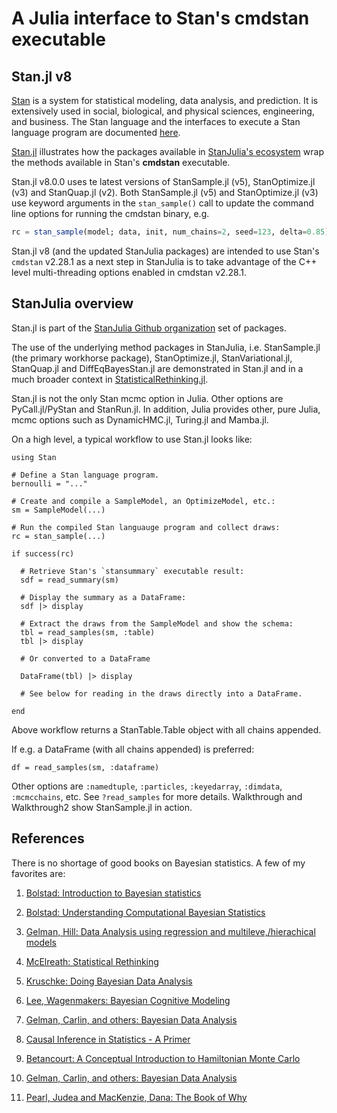 # A Julia interface to Stan's cmdstan executable

## Stan.jl v8

[Stan](https://github.com/stan-dev/stan) is a system for statistical modeling, data analysis, and prediction. It is extensively used in social, biological, and physical sciences, engineering, and business. The Stan language and the interfaces to execute a Stan language program are documented [here](http://mc-stan.org/documentation/).

[Stan.jl](https://github.com/StanJulia/Stan.jl) illustrates how the packages available in [StanJulia's ecosystem](https://github.com/StanJulia) wrap the methods available in Stan's **cmdstan** executable.

Stan.jl v8.0.0 uses te latest versions of StanSample.jl (v5), StanOptimize.jl (v3) and StanQuap.jl (v2). Both StanSample.jl (v5) and StanOptimize.jl (v3) use keyword arguments in the `stan_sample()` call to update the command line options for running the cmdstan binary, e.g.
```Julia
rc = stan_sample(model; data, init, num_chains=2, seed=123, delta=0.85)
```

Stan.jl v8 (and the updated StanJulia packages) are intended to use Stan's `cmdstan` v2.28.1 as a next step in StanJulia is to take advantage of the C++ level multi-threading options enabled in cmdstan v2.28.1.

## StanJulia overview

Stan.jl is part of the [StanJulia Github organization](https://github.com/StanJulia) set of packages.

The use of the underlying method packages in StanJulia, i.e. StanSample.jl (the primary workhorse package), StanOptimize.jl, StanVariational.jl, StanQuap.jl and DiffEqBayesStan.jl are demonstrated in Stan.jl and in a much broader context in [StatisticalRethinking.jl](https://github.com/StatisticalRethinkingJulia).

Stan.jl is not the only Stan mcmc option in Julia. Other options are PyCall.jl/PyStan and StanRun.jl. In addition, Julia provides other, pure Julia, mcmc options such as DynamicHMC.jl, Turing.jl and Mamba.jl.

On a high level, a typical workflow to use Stan.jl looks like:

```
using Stan

# Define a Stan language program.
bernoulli = "..."

# Create and compile a SampleModel, an OptimizeModel, etc.:
sm = SampleModel(...)

# Run the compiled Stan languauge program and collect draws:
rc = stan_sample(...)

if success(rc)

  # Retrieve Stan's `stansummary` executable result:
  sdf = read_summary(sm)

  # Display the summary as a DataFrame:
  sdf |> display

  # Extract the draws from the SampleModel and show the schema:
  tbl = read_samples(sm, :table)
  tbl |> display

  # Or converted to a DataFrame

  DataFrame(tbl) |> display

  # See below for reading in the draws directly into a DataFrame.

end
```
Above workflow returns a StanTable.Table object with all chains appended. 

If e.g. a DataFrame (with all chains appended) is preferred:
```
df = read_samples(sm, :dataframe)
```
Other options are `:namedtuple`, `:particles`, `:keyedarray`, `:dimdata`, `:mcmcchains`, etc. See `?read_samples` for more details. Walkthrough and Walkthrough2 show StanSample.jl in action.

## References

There is no shortage of good books on Bayesian statistics. A few of my favorites are:

1. [Bolstad: Introduction to Bayesian statistics](http://www.wiley.com/WileyCDA/WileyTitle/productCd-1118593227.html)

2. [Bolstad: Understanding Computational Bayesian Statistics](http://www.wiley.com/WileyCDA/WileyTitle/productCd-0470046090.html)

3. [Gelman, Hill: Data Analysis using regression and multileve,/hierachical models](http://www.stat.columbia.edu/~gelman/arm/)

4. [McElreath: Statistical Rethinking](http://xcelab.net/rm/statistical-rethinking/)

5. [Kruschke: Doing Bayesian Data Analysis](https://sites.google.com/site/doingbayesiandataanalysis/what-s-new-in-2nd-ed)

6. [Lee, Wagenmakers: Bayesian Cognitive Modeling](https://www.cambridge.org/us/academic/subjects/psychology/psychology-research-methods-and-statistics/bayesian-cognitive-modeling-practical-course?format=PB&isbn=9781107603578)

7. [Gelman, Carlin, and others: Bayesian Data Analysis](http://www.stat.columbia.edu/~gelman/book/)

8. [Causal Inference in Statistics - A Primer](https://www.wiley.com/en-us/Causal+Inference+in+Statistics%3A+A+Primer-p-9781119186847)

9. [Betancourt: A Conceptual Introduction to Hamiltonian Monte Carlo](https://arxiv.org/abs/1701.02434)

10. [Gelman, Carlin, and others: Bayesian Data Analysis](http://www.stat.columbia.edu/~gelman/book/)

11. [Pearl, Judea and MacKenzie, Dana: The Book of Why](https://www.basicbooks.com/titles/judea-pearl/the-book-of-why/9780465097616/)
